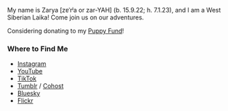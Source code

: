 My name is Zarya [zɐˈrʲa or zar-YAH] (b. 15.9.22; h. 7.1.23), and I am a West Siberian Laika! Come join us on our adventures.

Considering donating to my [Puppy Fund](https://www.paypal.me/dessi66)!

### Where to Find Me
- [Instagram](https://instagram.com/zaryathelaika)
- [YouTube](https://www.youtube.com/@ZaryaTheLaika)
- [TikTok](https://tiktok.com/@zaryathelaika)
- [Tumblr](https://zaryathelaika.tumblr.com/) / [Cohost](https://cohost.org/zaryathelaika)
- [Bluesky](https://bsky.app/profile/zaryathelaika.bsky.social)
- [Flickr](https://www.flickr.com/photos/zaryathelaika/)
<!--
**ZaryaTheLaika/ZaryaTheLaika** is a ✨ _special_ ✨ repository because its `README.md` (this file) appears on your GitHub profile.

Here are some ideas to get you started:

- 🔭 I’m currently working on ...
- 🌱 I’m currently learning ...
- 👯 I’m looking to collaborate on ...
- 🤔 I’m looking for help with ...
- 💬 Ask me about ...
- 📫 How to reach me: ...
- 😄 Pronouns: ...
- ⚡ Fun fact: ...
-->
